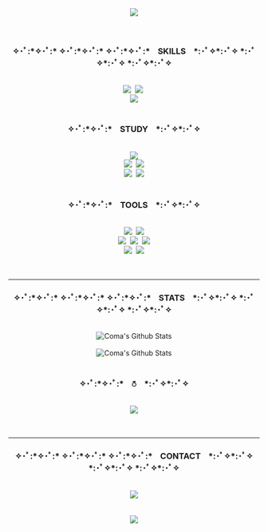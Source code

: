 <div align="center">
  <img src="https://capsule-render.vercel.app/api?type=waving&color=0:000000&height=300&section=header&text=COMA'S%20GITHUB&fontSize=70&fontColor=FFFFFF&fontAlignY=30&desc=Per%20Aspera%20Ad%20Astra.&descAlign=50&descAlignY=50&animation=twinkling" />
</div>
<br>
<br>
<h3 align="center">✧･ﾟ:*✧･ﾟ:* ✧･ﾟ:*✧･ﾟ:* ✧･ﾟ:*✧･ﾟ:* &nbsp;&nbsp; SKILLS &nbsp;&nbsp; *:･ﾟ✧*:･ﾟ✧ *:･ﾟ✧*:･ﾟ✧ *:･ﾟ✧*:･ﾟ✧</h3>
<br>
<div align="center">
  <img src="https://img.shields.io/badge/html5-000000.svg?style=for-the-badge&logo=html5&logoColor=white" />&nbsp
  <img src="https://img.shields.io/badge/css3-000000.svg?style=for-the-badge&logo=css3&logoColor=white" />&nbsp
</div>
<div align="center">
  <img src="https://img.shields.io/badge/java-000000.svg?style=for-the-badge&logo=buyMeACoffee&logoColor=white" />
</div>
<br>
<h3 align="center">✧･ﾟ:*✧･ﾟ:* &nbsp;&nbsp; STUDY &nbsp;&nbsp; *:･ﾟ✧*:･ﾟ✧</h3>
<br>
<div align="center">
  <img src="https://img.shields.io/badge/javascript-000000.svg?style=for-the-badge&logo=javascript&logoColor=white" />
</div>
<div align="center">
  <img src="https://img.shields.io/badge/spring-000000.svg?style=for-the-badge&logo=spring&logoColor=white" />&nbsp
  <img src="https://img.shields.io/badge/spring%20boot-000000.svg?style=for-the-badge&logo=springBoot&logoColor=white" />
</div>
<div align="center">
  <img src="https://img.shields.io/badge/sql-000000.svg?style=for-the-badge&logo=liquibase&logoColor=white" />&nbsp
  <img src="https://img.shields.io/badge/amazon%20ws-000000.svg?style=for-the-badge&logo=icloud&logoColor=white" />
</div>
<br>
<h3 align="center">✧･ﾟ:*✧･ﾟ:* &nbsp;&nbsp; TOOLS &nbsp;&nbsp; *:･ﾟ✧*:･ﾟ✧</h3>
<br>
<div align="center">
  <img src="https://img.shields.io/badge/git-000000.svg?style=for-the-badge&logo=git&logoColor=white" />&nbsp
  <img src="https://img.shields.io/badge/github-000000.svg?style=for-the-badge&logo=github&logoColor=white" />
</div>
<div align="center">
  <img src="https://img.shields.io/badge/discord-000000.svg?style=for-the-badge&logo=discord&logoColor=white" />&nbsp
  <img src="https://img.shields.io/badge/notion-000000.svg?style=for-the-badge&logo=notion&logoColor=white" />&nbsp
  <img src="https://img.shields.io/badge/slack-000000.svg?style=for-the-badge&logo=slack&logoColor=white" />
</div>
<div align="center">
  <img src="https://img.shields.io/badge/intellij-000000.svg?style=for-the-badge&logo=intellijidea&logoColor=white" />&nbsp
  <img src="https://img.shields.io/badge/vs%20code-000000.svg?style=for-the-badge&logo=codecademy&logoColor=white" />
</div>
<br>
<br>
<hr>
<h3 align="center">✧･ﾟ:*✧･ﾟ:* ✧･ﾟ:*✧･ﾟ:* ✧･ﾟ:*✧･ﾟ:* &nbsp;&nbsp; STATS &nbsp;&nbsp; *:･ﾟ✧*:･ﾟ✧ *:･ﾟ✧*:･ﾟ✧ *:･ﾟ✧*:･ﾟ✧</h3>
<br>
<div align="center">
  <img src="https://github-readme-stats.vercel.app/api/top-langs/?username=ComaHub&layout=compact&theme=dark" alt="Coma's Github Stats" />
</div>
<br>
<div align="center">
  <img src="https://github-readme-stats.vercel.app/api?username=ComaHub&show_icons=true&theme=dark" alt="Coma's Github Stats" />
</div>
<br>
<h3 align="center">✧･ﾟ:*✧･ﾟ:* &nbsp;&nbsp; ⛣ &nbsp;&nbsp; *:･ﾟ✧*:･ﾟ✧</h3>
<br>
<div align="center">
  <img src="http://mazassumnida.wtf/api/v2/generate_badge?boj=livecode" />
</div>
<br>
<br>
<hr>
<h3 align="center">✧･ﾟ:*✧･ﾟ:* ✧･ﾟ:*✧･ﾟ:* ✧･ﾟ:*✧･ﾟ:* &nbsp;&nbsp; CONTACT &nbsp;&nbsp; *:･ﾟ✧*:･ﾟ✧ *:･ﾟ✧*:･ﾟ✧ *:･ﾟ✧*:･ﾟ✧</h3>
<br>
<div align="center">
  <a href="mailto:comasocean@gmail.com">
    <img src="https://img.shields.io/badge/GMAIL-000000?style=for-the-badge&logo=gmail&logoColor=white"/>
  </a>
</div>
<br>
<br>
<div align="center">
  <img src="https://capsule-render.vercel.app/api?type=waving&color=0:000000&height=150&section=footer" />
</div>
